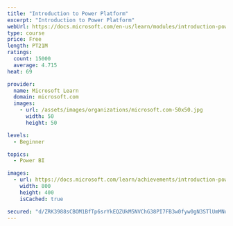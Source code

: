 ```yaml
---
title: "Introduction to Power Platform"
excerpt: "Introduction to Power Platform"
webUrl: https://docs.microsoft.com/en-us/learn/modules/introduction-power-platform/
type: course
price: Free
length: PT21M
ratings:
  count: 15000
  average: 4.715
heat: 69

provider:
  name: Microsoft Learn
  domain: microsoft.com
  images:
    - url: /assets/images/organizations/microsoft.com-50x50.jpg
      width: 50
      height: 50

levels:
  - Beginner

topics:
  - Power BI

images:
  - url: https://docs.microsoft.com/learn/achievements/introduction-power-platform-social.png
    width: 800
    height: 400
    isCached: true

secured: "d/ZRK3988sCBOM1BfTp6srYkEQZUkM5NVChG38PI7FB3w0fyw0gN3STlUmMNoR2MbREXY2UTYKhlnXMfkz1rvLh7P3jC5J6zI3xGPAJUYvlwdVJXtucJfGvuvWsKwle98s59eLwjCEeyoQyhPP01DUcWSrlvdj4h+/+KL1p92VS3fKhnEN8y9uvXn1tcE/PbkZRhd4j7pfJ0dCGQPMWZMe5ZvRjTnsLYNPfGNlZeXb/0Hl+EPt6+9v7r9RhQ0zT5a3EPzdRkx6lgRtlH6a/6kYoDLK9Pknc/G3zKRDtYuHO/p+AqS7Szx3BPaFrw5CY5Tcknw3R8FR/qm0YjhSaSLQ1T7LY1sqU+r7gfSOvR9reh/w4J76bGzVVEZNAqtXRakzeclhFOh1nRbQ+VIGQN3ncyVtQlcOsXpkZZEWLGTMf/4hyitf5cR0Vz/1Fv23KR;qPh4+GYwcSmPU6ZToWgv8A=="
---
```


